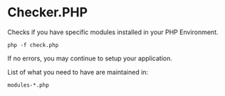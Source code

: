 # Checker.PHP

Checks if you have specific modules installed in your PHP Environment.

	php -f check.php

If no errors, you may continue to setup your application.

List of what you need to have are maintained in:

	modules-*.php

